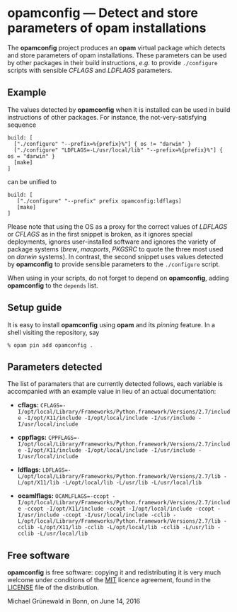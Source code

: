 # opamconfig — Detect and store parameters of opam installations

The **opamconfig** project produces an **opam** virtual package which
detects and store parameters of opam installations. These parameters
can be used by other packages in their build instructions, *e.g.* to
provide `./configure` scripts with sensible *CFLAGS* and *LDFLAGS*
parameters.


## Example

The values detected by **opamconfig** when it is installed can be used
in build instructions of other packages.  For instance, the
not-very-satisfying sequence

```opam
build: [
  ["./configure" "--prefix=%{prefix}%"] { os != "darwin" }
  ["./configure" "LDFLAGS=-L/usr/local/lib" "--prefix=%{prefix}%"] { os = "darwin" }
  [make]
]
```

can be unified to

```opam
build: [
   ["./configure" "--prefix" prefix opamconfig:ldflags]
   [make]
]
```

Please note that using the OS as a proxy for the correct values of
*LDFLAGS* or *CFLAGS* as in the first snippet is broken, as it ignores
special deployments, ignores user-installed software and ignores the
variety of package systems (*brew*, *macports*, *PKGSRC* to quote the
three most used on *darwin* systems).  In contrast, the second snippet
uses values detected by **opamconfig** to provide sensible parameters
to the `./configure` script.

When using in your scripts, do not forget to depend on **opamconfig**,
adding **opamconfig** to the `depends` list.


## Setup guide

It is easy to install **opamconfig** using **opam** and its *pinning*
feature.  In a shell visiting the repository, say

```console
% opam pin add opamconfig .
```


## Parameters detected

The list of paramaters that are currently detected follows, each
variable is accompanied with an example value in lieu of an actual
documentation:


- **cflags:** `CFLAGS=-I/opt/local/Library/Frameworks/Python.framework/Versions/2.7/include -I/opt/X11/include -I/opt/local/include -I/usr/include -I/usr/local/include`

- **cppflags:** `CPPFLAGS=-I/opt/local/Library/Frameworks/Python.framework/Versions/2.7/include -I/opt/X11/include -I/opt/local/include -I/usr/include -I/usr/local/include`

- **ldflags:** `LDFLAGS=-L/opt/local/Library/Frameworks/Python.framework/Versions/2.7/lib -L/opt/X11/lib -L/opt/local/lib -L/usr/lib -L/usr/local/lib`

- **ocamlflags:** `OCAMLFLAGS=-ccopt -I/opt/local/Library/Frameworks/Python.framework/Versions/2.7/include -ccopt -I/opt/X11/include -ccopt -I/opt/local/include -ccopt -I/usr/include -ccopt -I/usr/local/include -cclib -L/opt/local/Library/Frameworks/Python.framework/Versions/2.7/lib -cclib -L/opt/X11/lib -cclib -L/opt/local/lib -cclib -L/usr/lib -cclib -L/usr/local/lib`


## Free software

**opamconfig** is free software: copying it and redistributing it is very
much welcome under conditions of the [MIT][licence-url] licence
agreement, found in the [LICENSE][licence-file] file of the
distribution.

Michael Grünewald in Bonn, on June 14, 2016

  [licence-url]:        https://opensource.org/licenses/MIT
  [licence-file]:       LICENSE

